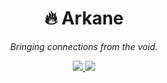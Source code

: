 <h1 align="center">🔥 Arkane</h1>
<p align="center"><em>Bringing connections from the void.</em></p>

<p align="center">
  <a href="https://www.python.org/"> 
    <img src="https://img.shields.io/badge/Python-3.9+-3776AB?style=for-the-badge&logo=python&logoColor=white" />
  </a>
  <a href="https://opensource.org/licenses/MIT">
    <img src="https://img.shields.io/badge/license-MIT-3DA639?style=for-the-badge&logo=OpenSourceInitiative&logoColor=white" />
  </a>
</p>

<br>
